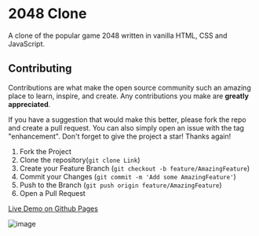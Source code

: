 # 2048 Clone

A clone of the popular game 2048 written in vanilla HTML, CSS and JavaScript.

## Contributing

Contributions are what make the open source community such an amazing place to learn, inspire, and create. Any contributions you make are **greatly appreciated**.

If you have a suggestion that would make this better, please fork the repo and create a pull request. You can also simply open an issue with the tag "enhancement".
Don't forget to give the project a star! Thanks again!

1. Fork the Project
2. Clone the repository(`git clone Link`)
3. Create your Feature Branch (`git checkout -b feature/AmazingFeature`)
4. Commit your Changes (`git commit -m 'Add some AmazingFeature'`)
5. Push to the Branch (`git push origin feature/AmazingFeature`)
6. Open a Pull Request


[Live Demo on Github Pages](https://maryll-castelino.github.io/2048-GAME/)

![image](https://user-images.githubusercontent.com/56125520/167295915-fa33fe08-916c-4a62-9909-b7fcde0be474.png)
